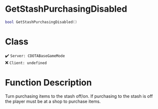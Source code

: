 # GetStashPurchasingDisabled
```lua
bool GetStashPurchasingDisabled()
```
# Class
✔️ `Server: CDOTABaseGameMode`  
❌ `Client: undefined`  

# Function Description
Turn purchasing items to the stash off/on. If purchasing to the stash is off the player must be at a shop to purchase items.

